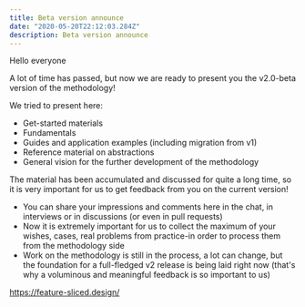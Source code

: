 ```yaml
---
title: Beta version announce
date: "2020-05-20T22:12:03.284Z"
description: Beta version announce
---
```


Hello everyone

A lot of time has passed, but now we are ready to present you the v2.0-beta version of the methodology!

We tried to present here:
- Get-started materials
- Fundamentals
- Guides and application examples (including migration from v1)
- Reference material on abstractions
- General vision for the further development of the methodology

The material has been accumulated and discussed for quite a long time, so it is very important for us to get feedback from you on the current version!
- You can share your impressions and comments here in the chat, in interviews or in discussions (or even in pull requests)
- Now it is extremely important for us to collect the maximum of your wishes, cases, real problems from practice-in order to process them from the methodology side
- Work on the methodology is still in the process, a lot can change, but the foundation for a full-fledged v2 release is being laid right now (that's why a voluminous and meaningful feedback is so important to us)

https://feature-sliced.design/
